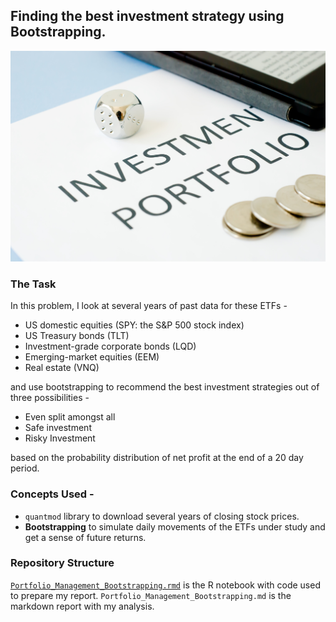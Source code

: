 ## Finding the best investment strategy using Bootstrapping.
![Investment](https://github.com/sagar-chadha/Coursework/blob/master/Repository_files/investment-portfolio.jpg) <br>

### The Task
In this problem, I look at several years of past data for these ETFs - <br>
* US domestic equities (SPY: the S&P 500 stock index)
* US Treasury bonds (TLT)
* Investment-grade corporate bonds (LQD)
* Emerging-market equities (EEM)
* Real estate (VNQ) <br>

and use bootstrapping to recommend the best investment strategies out of three possibilities - <br>

* Even split amongst all
* Safe investment
* Risky Investment

based on the probability distribution of net profit at the end of a 20 day period.

### Concepts Used - 
* `quantmod` library to download several years of closing stock prices.
* **Bootstrapping** to simulate daily movements of the ETFs under study and get a sense of future returns.

### Repository Structure
[`Portfolio_Management_Bootstrapping.rmd`](https://github.com/sagar-chadha/Coursework/blob/master/Portfolio_Management_Bootstrapping/Portfolio_Management_Bootstrapping.Rmd) is the R notebook with code used to prepare my report.
`Portfolio_Management_Bootstrapping.md` is the markdown report with my analysis.
